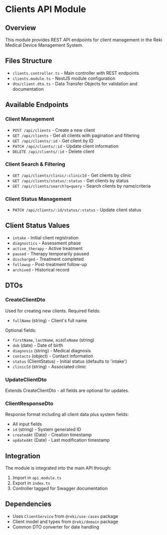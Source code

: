 # Clients API Module

## Overview

This module provides REST API endpoints for client management in the Reki Medical Device Management System.

## Files Structure

- `clients.controller.ts` - Main controller with REST endpoints
- `clients.module.ts` - NestJS module configuration
- `dto/client.dto.ts` - Data Transfer Objects for validation and documentation

## Available Endpoints

### Client Management

- `POST /api/clients` - Create a new client
- `GET /api/clients` - Get all clients with pagination and filtering
- `GET /api/clients/:id` - Get client by ID
- `PATCH /api/clients/:id` - Update client information
- `DELETE /api/clients/:id` - Delete client

### Client Search & Filtering

- `GET /api/clients/clinic/:clinicId` - Get clients by clinic
- `GET /api/clients/status/:status` - Get clients by status
- `GET /api/clients/search?q=query` - Search clients by name/criteria

### Client Status Management

- `PATCH /api/clients/:id/status/:status` - Update client status

## Client Status Values

- `intake` - Initial client registration
- `diagnostics` - Assessment phase
- `active_therapy` - Active treatment
- `paused` - Therapy temporarily paused
- `discharged` - Treatment completed
- `followup` - Post-treatment follow-up
- `archived` - Historical record

## DTOs

### CreateClientDto

Used for creating new clients. Required fields:

- `fullName` (string) - Client's full name

Optional fields:

- `firstName`, `lastName`, `middleName` (string)
- `dob` (date) - Date of birth
- `diagnosis` (string) - Medical diagnosis
- `contacts` (object) - Contact information
- `status` (ClientStatus) - Initial status (defaults to 'intake')
- `clinicId` (string) - Associated clinic

### UpdateClientDto

Extends CreateClientDto - all fields are optional for updates.

### ClientResponseDto

Response format including all client data plus system fields:

- All input fields
- `id` (string) - System generated ID
- `createdAt` (Date) - Creation timestamp
- `updatedAt` (Date) - Last modification timestamp

## Integration

The module is integrated into the main API through:

1. Import in `api.module.ts`
2. Export in `index.ts`
3. Controller tagged for Swagger documentation

## Dependencies

- Uses `ClientService` from `@reki/use-cases` package
- Client model and types from `@reki/domain` package
- Common DTO converter for date handling
